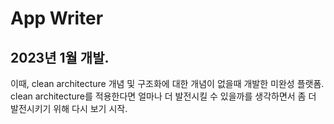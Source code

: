 # App Writer

## 2023년 1월 개발.

이때, clean architecture 개념 및 구조화에 대한 개념이 없을때 개발한 미완성 플랫폼. clean architecture를 적용한다면 얼마나 더 발전시킬 수 있을까를 생각하면서 좀 더 발전시키기 위해 다시 보기 시작.